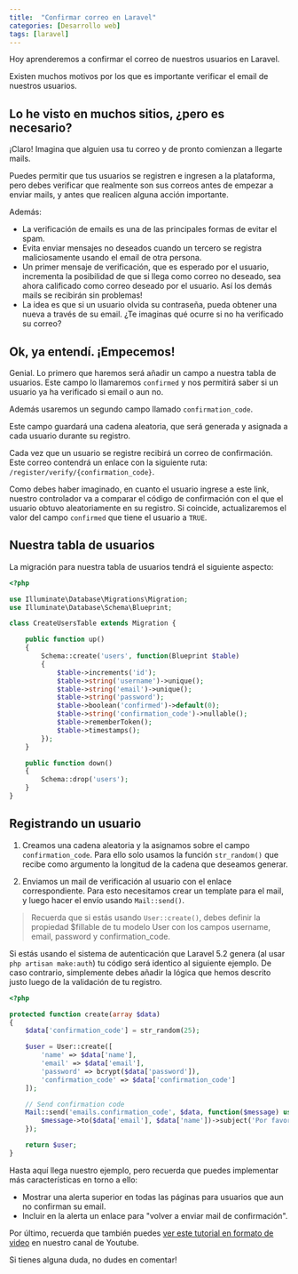 ```yaml
---
title:  "Confirmar correo en Laravel"
categories: [Desarrollo web]
tags: [laravel]
---
```

Hoy aprenderemos a confirmar el correo de nuestros usuarios en Laravel.

Existen muchos motivos por los que es importante verificar el email de nuestros usuarios. 

Lo he visto en muchos sitios, ¿pero es necesario?
---
¡Claro! Imagina que alguien usa tu correo y de pronto comienzan a llegarte mails.

Puedes permitir que tus usuarios se registren e ingresen a la plataforma, pero debes verificar que realmente son sus correos antes de empezar a enviar mails, y antes que realicen alguna acción importante.

Además:

- La verificación de emails es una de las principales formas de evitar el spam.
- Evita enviar mensajes no deseados cuando un tercero se registra maliciosamente usando el email de otra persona.
- Un primer mensaje de verificación, que es esperado por el usuario, incrementa la posibilidad de que si llega como correo no deseado, sea ahora calificado como correo deseado por el usuario. Así los demás mails se recibirán sin problemas!
- La idea es que si un usuario olvida su contraseña, pueda obtener una nueva a través de su email. ¿Te imaginas qué ocurre si no ha verificado su correo?

Ok, ya entendí. ¡Empecemos!
---

Genial. Lo primero que haremos será añadir un campo a nuestra tabla de usuarios.
Este campo lo llamaremos ```confirmed``` y nos permitirá saber si un usuario ya ha verificado si email o aun no.

Además usaremos un segundo campo llamado ```confirmation_code```. 

Este campo guardará una cadena aleatoria, que será generada y asignada a cada usuario durante su registro.

Cada vez que un usuario se registre recibirá un correo de confirmación. Este correo contendrá un enlace con la siguiente ruta: ```/register/verify/{confirmation_code}```. 

Como debes haber imaginado, en cuanto el usuario ingrese a este link, nuestro controlador va a comparar el código de confirmación con el que el usuario obtuvo aleatoriamente en su registro. Si coincide, actualizaremos el valor del campo ```confirmed``` que tiene el usuario a ```TRUE```.

## Nuestra tabla de usuarios

La migración para nuestra tabla de usuarios tendrá el siguiente aspecto:

``` php
<?php

use Illuminate\Database\Migrations\Migration;
use Illuminate\Database\Schema\Blueprint;

class CreateUsersTable extends Migration {

    public function up()
    {
        Schema::create('users', function(Blueprint $table)
        {
            $table->increments('id');
            $table->string('username')->unique();
            $table->string('email')->unique();
            $table->string('password');
            $table->boolean('confirmed')->default(0);
            $table->string('confirmation_code')->nullable();
            $table->rememberToken();
            $table->timestamps();
        });
    }

    public function down()
    {
        Schema::drop('users');
    }
}
```

## Registrando un usuario

1. Creamos una cadena aleatoria y la asignamos sobre el campo ```confirmation_code```. 
Para ello solo usamos la función ```str_random()``` que recibe como argumento la longitud de la cadena que deseamos generar.

2. Enviamos un mail de verificación al usuario con el enlace correspondiente. 
Para esto necesitamos crear un template para el mail, y luego hacer el envío usando ```Mail::send()```.

> Recuerda que si estás usando ```User::create()```, debes definir la propiedad $fillable de tu modelo User con los campos username, email, password y confirmation_code.

Si estás usando el sistema de autenticación que Laravel 5.2 genera (al usar ```php artisan make:auth```) tu código será identico al siguiente ejemplo. De caso contrario, simplemente debes añadir la lógica que hemos descrito justo luego de la validación de tu registro.

``` php
<?php

protected function create(array $data)
{
    $data['confirmation_code'] = str_random(25);

    $user = User::create([
        'name' => $data['name'],
        'email' => $data['email'],
        'password' => bcrypt($data['password']),
        'confirmation_code' => $data['confirmation_code']
    ]);

    // Send confirmation code
    Mail::send('emails.confirmation_code', $data, function($message) use ($data) {
        $message->to($data['email'], $data['name'])->subject('Por favor confirma tu correo');
    });

    return $user;
}
```


Hasta aquí llega nuestro ejemplo, pero recuerda que puedes implementar más características en torno a ello:

- Mostrar una alerta superior en todas las páginas para usuarios que aun no confirman su email.
- Incluir en la alerta un enlace para "volver a enviar mail de confirmación".

Por último, recuerda que también puedes [ver este tutorial en formato de video][canal] en nuestro canal de Youtube.

Si tienes alguna duda, no dudes en comentar!

[canal]: https://www.youtube.com/watch?v=D5fKth0MjP8
